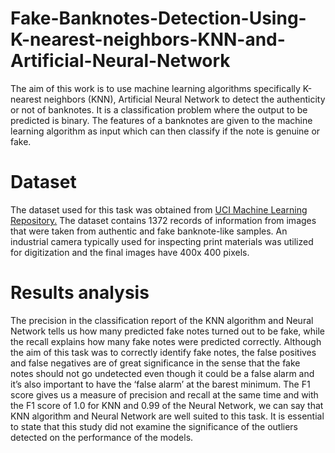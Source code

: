 # Fake-Banknotes-Detection-Using-K-nearest-neighbors-KNN-and-Artificial-Neural-Network

The aim of this work is to use machine learning algorithms specifically K-nearest neighbors (KNN), Artificial Neural Network to detect the authenticity or not of banknotes. It is a classification problem where the output to be predicted is binary. The features of a banknotes are given to the machine learning algorithm as input which can then classify if the note is genuine or fake.

# Dataset
The dataset used for this task was obtained from <a href="https://archive.ics.uci.edu/ml/datasets/banknote+authentication">UCI Machine Learning Repository.</a> The dataset contains 1372 records of information from images that were taken from authentic and fake banknote-like samples. An industrial camera typically used for inspecting print materials was utilized for digitization and the final images have 400x 400 pixels.

# Results analysis
The precision in the classification report of the KNN algorithm and Neural Network tells us how many predicted fake notes turned out to be fake, while the recall explains how many fake notes were predicted correctly. Although the aim of this task was to correctly identify fake notes, the false positives and false negatives are of great significance in the sense that the fake notes should not go undetected even though it could be a false alarm and it’s also important to have the ‘false alarm’ at the barest minimum. The F1 score gives us a measure of precision and recall at the same time and with the F1 score of 1.0 for KNN and 0.99 of the Neural Network, we can say that KNN algorithm and Neural Network are well suited to this task. It is essential to state that this study did not examine the significance of the outliers detected on the performance of the models.
